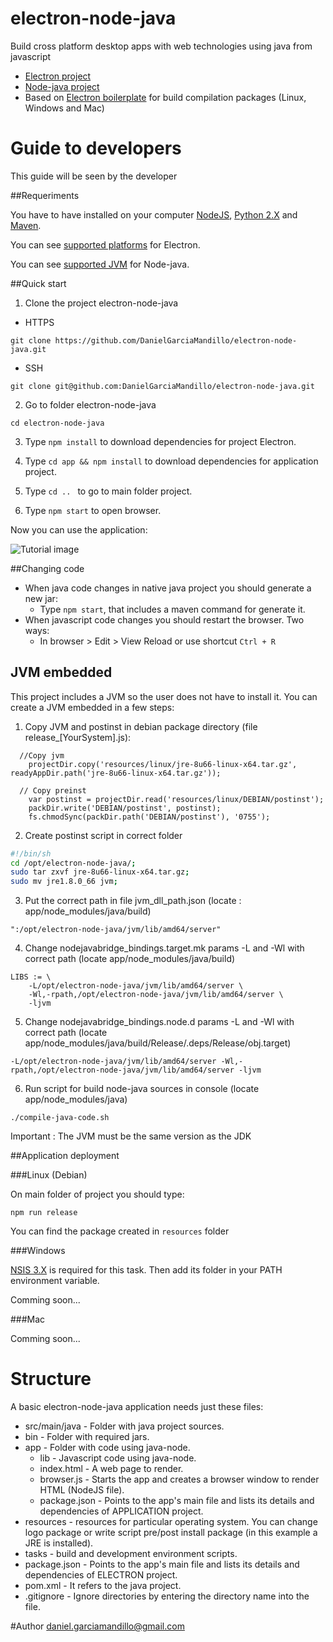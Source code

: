 # electron-node-java

Build cross platform desktop apps with web technologies using java from javascript

- [Electron project]
- [Node-java project]
- Based on [Electron boilerplate] for build compilation packages (Linux, Windows and Mac)

# Guide to developers 

This guide will be seen by the developer

##Requeriments

You have to have installed on your computer [NodeJS], [Python 2.X] and [Maven].

You can see [supported platforms] for Electron.

You can see [supported JVM] for Node-java.

##Quick start

1) Clone the project electron-node-java

* HTTPS

```git clone https://github.com/DanielGarciaMandillo/electron-node-java.git```

* SSH

```git clone git@github.com:DanielGarciaMandillo/electron-node-java.git```

2) Go to folder electron-node-java

```cd electron-node-java```

3) Type ```npm install``` to download dependencies for project Electron.

4) Type ```cd app && npm install``` to download dependencies for application project.

5) Type ```cd .. ``` to go to main folder project.

6) Type ```npm start``` to open browser.

Now you can use the application:

![Tutorial image][image-tutorial]

##Changing code

- When java code changes in native java project you should generate a new jar: 
    * Type ```npm start```, that includes a maven command for generate it.
- When javascript code changes you should restart the browser. Two ways:
	* In browser > Edit > View Reload or use shortcut ```Ctrl + R```

## JVM embedded

This project includes a JVM so the user does not have to install it. You can create a JVM embedded in a few steps:

1) Copy JVM and postinst in debian package directory (file release_[YourSystem].js): 

```
  //Copy jvm
    projectDir.copy('resources/linux/jre-8u66-linux-x64.tar.gz', readyAppDir.path('jre-8u66-linux-x64.tar.gz'));
  
  // Copy preinst
    var postinst = projectDir.read('resources/linux/DEBIAN/postinst');
    packDir.write('DEBIAN/postinst', postinst);
    fs.chmodSync(packDir.path('DEBIAN/postinst'), '0755');
```

2) Create postinst script in correct folder

```sh
#!/bin/sh
cd /opt/electron-node-java/;
sudo tar zxvf jre-8u66-linux-x64.tar.gz;
sudo mv jre1.8.0_66 jvm;
```

3) Put the correct path in file jvm_dll_path.json (locate : app/node_modules/java/build)

```
":/opt/electron-node-java/jvm/lib/amd64/server"
```

4) Change nodejavabridge_bindings.target.mk params -L and -Wl with correct path (locate app/node_modules/java/build)

```
LIBS := \
	-L/opt/electron-node-java/jvm/lib/amd64/server \
	-Wl,-rpath,/opt/electron-node-java/jvm/lib/amd64/server \
	-ljvm
```

5) Change nodejavabridge_bindings.node.d params -L and -Wl with correct path (locate app/node_modules/java/build/Release/.deps/Release/obj.target)

```
-L/opt/electron-node-java/jvm/lib/amd64/server -Wl,-rpath,/opt/electron-node-java/jvm/lib/amd64/server -ljvm
```

6) Run script for build node-java sources in console (locate app/node_modules/java)

```
./compile-java-code.sh
```

Important : The JVM must be the same version as the JDK

##Application deployment

###Linux (Debian)

On main folder of project you should type:

```npm run release```

You can find the package created in ```resources``` folder

###Windows

[NSIS 3.X] is required for this task. Then add its folder in your PATH environment variable.

Comming soon...

###Mac

Comming soon...


# Structure

A basic electron-node-java application needs just these files:

* src/main/java - Folder with java project sources.
* bin - Folder with required jars.
* app - Folder with code using java-node.
	* lib - Javascript code using java-node.
	* index.html - A web page to render.
	* browser.js - Starts the app and creates a browser window to render HTML (NodeJS file).
	* package.json - Points to the app's main file and lists its details and dependencies of APPLICATION project.
* resources - resources for particular operating system. You can change logo package or write script pre/post install package (in this example a JRE is installed).
* tasks - build and development environment scripts.
* package.json - Points to the app's main file and lists its details and dependencies of ELECTRON project.
* pom.xml - It refers to the java project.
* .gitignore - Ignore directories by entering the directory name into the file.


#Author
daniel.garciamandillo@gmail.com

[electron docs]: https://github.com/atom/electron/blob/master/docs/tutorial/using-native-node-modules.md
[Electron project]: https://github.com/mafintosh/electron-prebuilt
[Electron boilerplate]: https://github.com/szwacz/electron-boilerplate
[NodeJS]: https://nodejs.org
[Python 2.X]: https://www.python.org/downloads
[Maven]: http://maven.apache.org/download.cgi
[VisualStudio 2013]: https://www.visualstudio.com/en-us/downloads/download-visual-studio-vs#DownloadFamilies_2 
[supported platforms]: https://github.com/atom/electron/blob/master/docs/tutorial/supported-platforms.md
[supported JVM]: https://github.com/joeferner/node-java/blob/master/README.md
[NSIS 3.X]: http://nsis.sourceforge.net/Main_Page
[Node-java project]: https://github.com/joeferner/node-java
[image-tutorial]: https://github.com/DanielGarciaMandillo/electron-node-java/blob/master/app/img/tutorial.png "Tutorial image"
